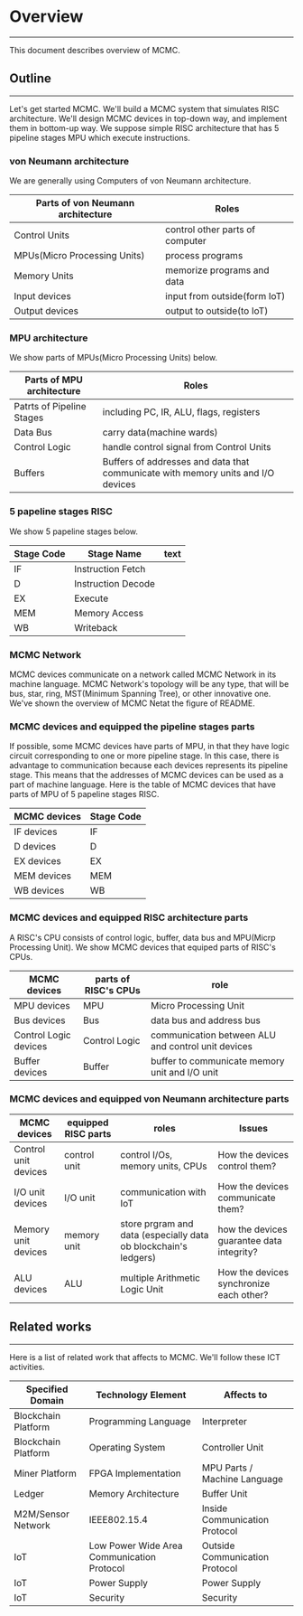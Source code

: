 # Overview
---
This document describes overview of MCMC.

## Outline
---
Let's get started MCMC.
We'll build a MCMC system that simulates RISC architecture.
We'll design MCMC devices in top-down way, and implement them in bottom-up way.
We suppose simple RISC architecture that has 5 pipeline stages MPU which execute instructions.

### von Neumann architecture
We are generally using Computers of von Neumann architecture.

| Parts of von Neumann architecture | Roles                           |
|-----------------------------------|---------------------------------|
| Control Units                     | control other parts of computer |
| MPUs(Micro Processing Units)            | process programs                |
| Memory Units                      | memorize programs and data      |
| Input devices                     | input from outside(form IoT)    |
| Output devices                    | output to outside(to IoT)       |

### MPU architecture
We show parts of MPUs(Micro Processing Units) below.

| Parts of MPU architecture | Roles                           |
|-----------------------------------|------------------------------------------|
| Patrts of Pipeline Stages         | including PC, IR, ALU, flags, registers  |
| Data Bus                          | carry data(machine wards)                |
| Control Logic                     | handle control signal from Control Units |
| Buffers                           | Buffers of addresses and data that communicate with memory units and I/O devices |



### 5 papeline stages RISC
We show 5 papeline stages below.

| Stage Code	| Stage Name        	| text	|
|-----------	|-------------------	|-----	|
| IF        	| Instruction  Fetch 	|     	|
| D         	| Instruction  Decode	|     	|
| EX        	| Execute           	|     	|
| MEM       	| Memory Access     	|     	|
| WB        	| Writeback         	|     	|

### MCMC Network

MCMC devices communicate on a network called MCMC Network in its machine language.
MCMC Network's topology will be any type, that will be bus, star, ring, MST(Minimum Spanning Tree), or other innovative one.
We've shown the overview of MCMC Netat the figure of README.

### MCMC devices and equipped the pipeline stages parts

If possible, some MCMC devices have parts of MPU, in that
they have logic circuit corresponding to one or more pipeline stage.
In this case, there is advantage to communication because each devices represents its pipeline stage.
This means that the addresses of MCMC devices can be used as a part of machine language.
Here is the table of MCMC devices that have parts of MPU of 5 papeline stages RISC.

| MCMC devices	| Stage Code	|
|-------------	|-----------	|
| IF devices  	| IF        	|
| D devices   	| D         	|
| EX devices  	| EX        	|
| MEM devices 	| MEM       	|
| WB devices  	| WB        	|

### MCMC devices and equipped RISC architecture parts

A RISC's CPU consists of control logic, buffer, data bus and MPU(Micrp Processing Unit).
We show MCMC devices that equiped parts of RISC's CPUs.

| MCMC devices         	| parts of RISC's CPUs	|role                                              	|
|----------------------	|---------------------	|--------------------------------------------------	|
| MPU devices          	| MPU                 	|Micro Processing Unit                             	|
| Bus devices          	| Bus                 	|data bus and address bus                          	|
| Control Logic devices	| Control Logic       	|communication between ALU and control unit devices	|
| Buffer devices       	| Buffer              	|buffer to communicate memory unit and I/O unit    	|

### MCMC devices and equipped von Neumann architecture parts

| MCMC devices         | equipped RISC parts | roles                                                           | Issues                                    |
|----------------------|---------------------|-----------------------------------------------------------------|-------------------------------------------|
| Control unit devices | control unit        | control I/Os, memory units, CPUs                                | How the devices control them?             |
| I/O unit devices     | I/O unit            | communication with IoT                                          | How the devices communicate them?         |
| Memory unit devices  | memory unit         | store prgram and data (especially data ob blockchain's ledgers) | how the devices guarantee data integrity? |
| ALU devices          | ALU                 | multiple Arithmetic Logic Unit                                         | How the devices synchronize each other?   |

## Related works
---

Here is a list of related work that affects to MCMC.
We'll follow these ICT activities.

| Specified Domain    	| Technology Element                            	| Affects to                 	|
|---------------------	|-----------------------------------------------	|----------------------------	|
| Blockchain Platform 	| Programming Language                          	| Interpreter                	|
| Blockchain Platform 	| Operating System                               	| Controller Unit            	|
| Miner Platform      	| FPGA Implementation                           	| MPU Parts / Machine Language 	|
| Ledger              	| Memory Architecture                           	| Buffer Unit                	|
| M2M/Sensor Network  	| IEEE802.15.4                                  	| Inside Communication Protocol	|
| IoT                 	| Low Power Wide Area Communication Protocol    	| Outside Communication Protocol	|
| IoT                 	| Power Supply                                  	| Power Supply               	|
| IoT                 	| Security                                      	| Security                   	|

